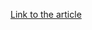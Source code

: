 [Link to the article](https://learn.microsoft.com/en-us/microsoft-365/security/intelligence/microsoft-threat-actor-naming?view=o365-worldwide)
